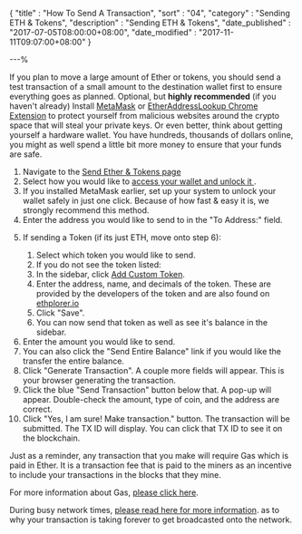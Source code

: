 {
"title" : "How To Send A Transaction",
"sort" : "04",
"category" : "Sending ETH & Tokens",
"description" : "Sending ETH & Tokens",
"date_published" : "2017-07-05T08:00:00+08:00",
"date_modified" : "2017-11-11T09:07:00+08:00"
}

---%
<p id="htsat_p1">
  If you plan to move a large amount of Ether or tokens, you should send a test transaction of a small amount to the destination wallet first to ensure everything goes as planned.
  Optional, but <b>highly recommended</b> (if you haven't already) Install <a href="https://kb.myetherwallet.com/migration/moving-from-private-key-to-metamask.html" target="_blank">MetaMask</a> or <a href="https://chrome.google.com/webstore/detail/etheraddresslookup/pdknmigbbbhmllnmgdfalmedcmcefdfn?hl=en-GB" target="_blank">EtherAddressLookup Chrome Extension</a> to protect yourself from malicious websites around the crypto space that will steal your private keys. Or even better, think about getting yourself a hardware wallet. You have hundreds, thousands of dollars online, you might as well spend a little bit more money to ensure that your funds are safe.
</p>

<ol>
  <li id="htsat_l1">
    Navigate to the <a href="https://www.myetherwallet.com/#send-transaction" target="_blank"> Send Ether & Tokens page </a>
  </li>
  <li id="htsat_l2">
    Select how you would like to <a href="https://kb.myetherwallet.com/getting-started/accessing-your-new-eth-wallet.html" target="_blank"> access your wallet and unlock it </a>.
  </li>
  <li id="htsat_l3">
    If you installed MetaMask earlier, set up your system to unlock your wallet safely in just one click. Because of how fast & easy it is, we strongly recommend this method.
  </li>
  <li id="htsat_l4">
    Enter the address you would like to send to in the "To Address:" field.
  </li>
  <li>
    <p id="htsat_l5_p"> If sending a Token (if its just ETH, move onto step 6):</p>
    <ol>
      <li id="htsat_l5_l1">
        Select which token you would like to send.
      </li>
      <li id="htsat_l5_l2">
        If you do not see the token listed:
      </li>
      <li id="htsat_l5_l3">
        In the sidebar, click <a href="https://kb.myetherwallet.com/send/sending-and-adding-tokens.html" target="_blank"> Add Custom Token</a>.
      </li>
      <li id="htsat_l5_l4">
        Enter the address, name, and decimals of the token. These are provided by the developers of the token and are also found on <a href="https://ethplorer.io/" target="_blank">ethplorer.io</a>
      </li>
      <li id="htsat_l5_l5">
        Click "Save".
      </li>
      <li id="htsat_l5_l6">
        You can now send that token as well as see it's balance in the sidebar.
      </li>
    </ol>
  </li>
  <li id="htsat_l6">
    Enter the amount you would like to send.
  </li>
  <li id="htsat_l7">
    You can also click the "Send Entire Balance" link if you would like the transfer the entire balance.
  </li>
  <li id="htsat_l8">
    Click "Generate Transaction". A couple more fields will appear. This is your browser generating the transaction.
  </li>
  <li id="htsat_l9">
    Click the blue "Send Transaction" button below that. A pop-up will appear. Double-check the amount, type of coin, and the address are correct.
  </li>
  <li id="htsat_l10">
    Click "Yes, I am sure! Make transaction." button. The transaction will be submitted. The TX ID will display. You can click that TX ID to see it on the blockchain.
  </li>
</ol>

<p id="htsat_p2">
  Just as a reminder, any transaction that you make will require Gas which is paid in Ether. It is a transaction fee that is paid to the miners as an incentive to include your transactions in the blocks that they mine.
</p>

<p id="htsat_p3">
  For more information about Gas, <a href="https://kb.myetherwallet.com/gas/what-is-gas-ethereum.html" target="_blank">please click here</a>.
</p>

<p id="htsat_p4">
  During busy network times, <a href="https://kb.myetherwallet.com/transactions/transactions-not-showing-or-pending.html" target="_blank"> please read here for more information</a>. as to why your transaction is taking forever to get broadcasted onto the network.
</p>
